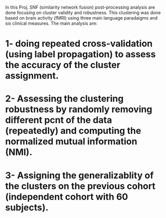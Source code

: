 In this Proj. SNF (similarity network fusion) post-processing analysis are done focusing on cluster validity and robustness.
This clustering was done based on brain activity (fMRI) using three main language paradaigms and six clinical measures.
The main analysis are:
# 1- doing repeated cross-validation (using label propagation) to assess the accuracy of the cluster assignment.
# 2- Assessing the clustering robustness by randomly removing different pcnt of the data (repeatedly) and computing the normalized mutual information (NMI). 
# 3- Assigning the generalizablity of the clusters on the previous cohort (independent cohort with 60 subjects). 
